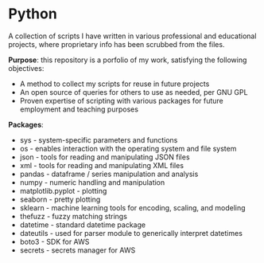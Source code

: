 # Python
A collection of scripts I have written in various professional and educational projects, where proprietary info has been scrubbed from the files.

**Purpose**: this repository is a porfolio of my work, satisfying the following objectives:

- A method to collect my scripts for reuse in future projects
- An open source of queries for others to use as needed, per GNU GPL
- Proven expertise of scripting with various packages for future employment and teaching purposes

**Packages**:
 - sys - system-specific parameters and functions
 - os - enables interaction with the operating system and file system
 - json - tools for reading and manipulating JSON files
 - xml - tools for reading and manipulating XML files
 - pandas - dataframe / series manipulation and analysis
 - numpy - numeric handling and manipulation
 - matplotlib.pyplot - plotting
 - seaborn - pretty plotting
 - sklearn - machine learning tools for encoding, scaling, and modeling
 - thefuzz - fuzzy matching strings
 - datetime - standard datetime package
 - dateutils - used for parser module to generically interpret datetimes
 - boto3 - SDK for AWS
 - secrets - secrets manager for AWS